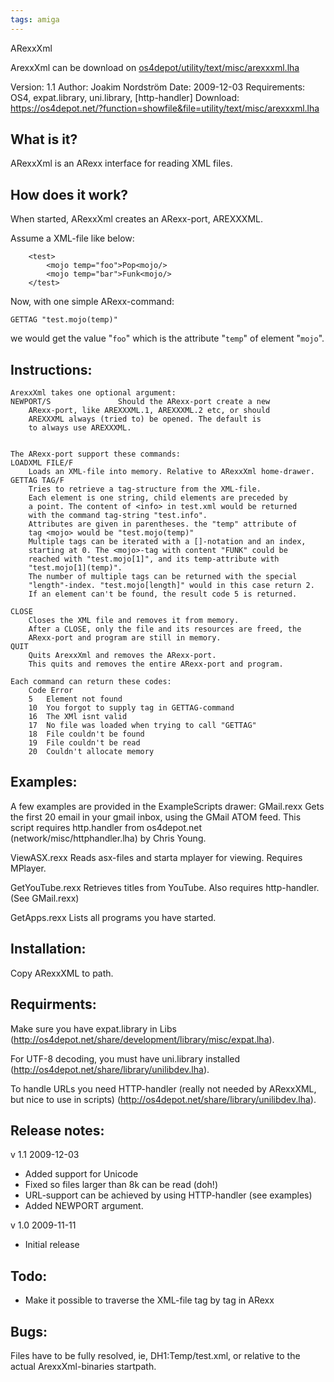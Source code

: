 ```yaml
---
tags: amiga
---
```

ARexxXml

ArexxXml can be download on [os4depot/utility/text/misc/arexxxml.lha](https://os4depot.net/?function=showfile&file=utility/text/misc/arexxxml.lha)

Version:        1.1
Author:         Joakim Nordström
Date:           2009-12-03
Requirements:   OS4, expat.library, uni.library, [http-handler]
Download:       https://os4depot.net/?function=showfile&file=utility/text/misc/arexxxml.lha


What is it?
-----------
ARexxXml is an ARexx interface for reading XML files.

How does it work?
-----------------
When started, ARexxXml creates an ARexx-port, AREXXXML.

Assume a XML-file like below:
```
    <test>
        <mojo temp="foo">Pop<mojo/>
        <mojo temp="bar">Funk<mojo/>
    </test>
```
Now, with one simple ARexx-command:
``` 
GETTAG "test.mojo(temp)"
```
we would get the value "`foo`" which is the attribute "`temp`"
of element "`mojo`".

Instructions:
-------------
```
ArexxXml takes one optional argument:
NEWPORT/S               Should the ARexx-port create a new
    ARexx-port, like AREXXXML.1, AREXXXML.2 etc, or should
    AREXXXML always (tried to) be opened. The default is
    to always use AREXXXML.


The ARexx-port support these commands:
LOADXML	FILE/F			
    Loads an XML-file into memory. Relative to ARexxXml home-drawer.
GETTAG TAG/F			
    Tries to retrieve a tag-structure from the XML-file.
    Each element is one string, child elements are preceded by
    a point. The content of <info> in test.xml would be returned
    with the command tag-string "test.info".
    Attributes are given in parentheses. the "temp" attribute of
    tag <mojo> would be "test.mojo(temp)"
    Multiple tags can be iterated with a []-notation and an index,
    starting at 0. The <mojo>-tag with content "FUNK" could be
    reached with "test.mojo[1]", and its temp-attribute with
    "test.mojo[1](temp)".
    The number of multiple tags can be returned with the special
    "length"-index. "test.mojo[length]" would in this case return 2.
    If an element can't be found, the result code 5 is returned.

CLOSE					
    Closes the XML file and removes it from memory.
	After a CLOSE, only the file and its resources are freed, the
    ARexx-port and program are still in memory.
QUIT					
    Quits ArexxXml and removes the ARexx-port.
	This quits and removes the entire ARexx-port and program.

Each command can return these codes:
    Code Error
    5  	Element not found
    10	You forgot to supply tag in GETTAG-command
    16 	The XMl isnt valid
    17  No file was loaded when trying to call "GETTAG"
    18 	File couldn't be found
    19 	File couldn't be read
    20 	Couldn't allocate memory
```

Examples:
---------

A few examples are provided in the ExampleScripts drawer:
GMail.rexx
    Gets the first 20 email in your gmail inbox, using the
    GMail ATOM feed.
    This script requires http.handler from os4depot.net
    (network/misc/httphandler.lha) by Chris Young.

ViewASX.rexx
    Reads asx-files and starta mplayer for viewing.
    Requires MPlayer.

GetYouTube.rexx
    Retrieves titles from YouTube.
    Also requires http-handler. (See GMail.rexx)

GetApps.rexx
    Lists all programs you have started.

Installation:
-------------
Copy ARexxXML to path.

Requirments:
------------
Make sure you have expat.library in Libs
(http://os4depot.net/share/development/library/misc/expat.lha).

For UTF-8 decoding, you must have uni.library installed
(http://os4depot.net/share/library/unilibdev.lha).

To handle URLs you need HTTP-handler (really not needed
by ARexxXML, but nice to use in scripts)
(http://os4depot.net/share/library/unilibdev.lha).

Release notes:
--------------
v 1.1 2009-12-03

* Added support for Unicode
* Fixed so files larger than 8k can be read (doh!)
* URL-support can be achieved by using HTTP-handler
  (see examples)
* Added NEWPORT argument.

v 1.0 2009-11-11

* Initial release

Todo:
-----

* Make it possible to traverse the XML-file tag by tag in ARexx

Bugs:
-----

Files have to be fully resolved, ie, DH1:Temp/test.xml, or relative
to the actual ArexxXml-binaries startpath.



